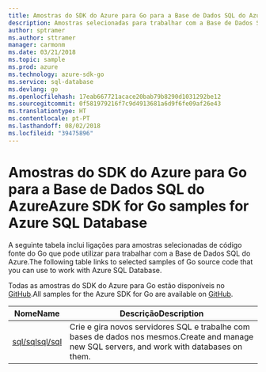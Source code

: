 ```yaml
---
title: Amostras do SDK do Azure para Go para a Base de Dados SQL do Azure
description: Amostras selecionadas para trabalhar com a Base de Dados SQL do Azure a partir do SDK do Azure para Go.
author: sptramer
ms.author: sttramer
manager: carmonm
ms.date: 03/21/2018
ms.topic: sample
ms.prod: azure
ms.technology: azure-sdk-go
ms.service: sql-database
ms.devlang: go
ms.openlocfilehash: 17eab667721acace20bab79b8290d1031292be12
ms.sourcegitcommit: 0f581979216f7c9d4913681a6d9f6fe09af26e43
ms.translationtype: HT
ms.contentlocale: pt-PT
ms.lasthandoff: 08/02/2018
ms.locfileid: "39475896"
---
```

# <a name="azure-sdk-for-go-samples-for-azure-sql-database"></a><span data-ttu-id="1b260-103">Amostras do SDK do Azure para Go para a Base de Dados SQL do Azure</span><span class="sxs-lookup"><span data-stu-id="1b260-103">Azure SDK for Go samples for Azure SQL Database</span></span>

<span data-ttu-id="1b260-104">A seguinte tabela inclui ligações para amostras selecionadas de código fonte do Go que pode utilizar para trabalhar com a Base de Dados SQL do Azure.</span><span class="sxs-lookup"><span data-stu-id="1b260-104">The following table links to selected samples of Go source code that you can use to work with Azure SQL Database.</span></span>

<span data-ttu-id="1b260-105">Todas as amostras do SDK do Azure para Go estão disponíveis no [GitHub](https://github.com/Azure-Samples/azure-sdk-for-go-samples).</span><span class="sxs-lookup"><span data-stu-id="1b260-105">All samples for the Azure SDK for Go are available on [GitHub](https://github.com/Azure-Samples/azure-sdk-for-go-samples).</span></span>

| <span data-ttu-id="1b260-106">Nome</span><span class="sxs-lookup"><span data-stu-id="1b260-106">Name</span></span> | <span data-ttu-id="1b260-107">Descrição</span><span class="sxs-lookup"><span data-stu-id="1b260-107">Description</span></span> |
|------|-------------|
| [<span data-ttu-id="1b260-108">sql/sql</span><span class="sxs-lookup"><span data-stu-id="1b260-108">sql/sql</span></span>](https://github.com/Azure-Samples/azure-sdk-for-go-samples/blob/master/sql/sql.go) | <span data-ttu-id="1b260-109">Crie e gira novos servidores SQL e trabalhe com bases de dados nos mesmos.</span><span class="sxs-lookup"><span data-stu-id="1b260-109">Create and manage new SQL servers, and work with databases on them.</span></span> |
